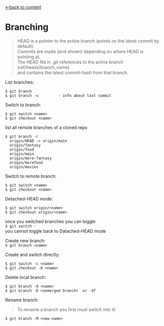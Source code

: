 [←back to content](https://github.com/pytherik/learning-git/wiki/Content)
# Branching

> HEAD is a pointer to the active branch (points on the latest commit by default).   
Commits are made (and shown) depending on where HEAD is pointing at.  
The HEAD file in .git references to the active branch (ref/heads/branch_name)  
and contains the latest commit-hash from that branch.  


List branches:  
``` 
$ git branch 
$ git branch -v         - info about last commit
```
Switch to branch:  
```
$ git switch <name> 
$ git checkout <name>
```   
list all remote branches of a cloned repo
```
$ git branch -r 
  origin/HEAD -> origin/main
  origin/fantasy
  origin/food
  origin/main
  origin/more-fantasy
  origin/morefood
  origin/movies
```

Switch to remote branch:  
```
$ git switch <name> 
$ git checkout <name>
```   
Detached-HEAD mode:
``` 
$ git switch origin/<name>
$ git checkout origin/<name>
```

once you switched branches you can toggle  
`$ git switch -`  
you cannot toggle back to Datached-HEAD mode   

Create new branch:  
`$ git branch <name>`


Create and switch directly: 
``` 
$ git switch -c <name>  
$ git checkout -b <name>  
```

Delete local branch:
```  
$ git branch -d <name>  
$ git branch -D <unmerged branch>  or -df
```  

Rename branch:
> To rename a branch you first must switch into it!  

`$ git branch -M <new-name>`  

